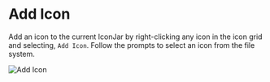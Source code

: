 # Add Icon

Add an icon to the current IconJar by right-clicking any icon in the icon grid and selecting, `Add Icon`. Follow the prompts to select an icon from the file system.

![Add Icon](https://docs.iconmason.com/images/add-icon.png#half-size)
